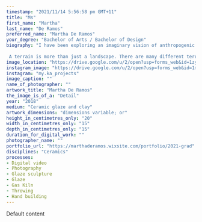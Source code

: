 ```yaml
---
timestamp: "2021/11/14 5:56:58 pm GMT+11"
title: "Ms"
first_name: "Martha"
last_name: "De Ramos"
preferred_name: "Martha De Ramos"
your_degree: "Bachelor of Arts / Bachelor of Design"
biography: "I have been exploring an imaginary vision of anthropogenic terrains through material forms. The Anthropocene is a proposed definition of humanity's major impact on the earth. Every significant mark and change we do will reflect in the future when it is found or revealed. 
 
 A terrain is more than just a landscape. There are many different terrains under the Anthropocene narrative, however mines have a special connection to ceramic. Most materials in ceramic must be mined to be collected, whether this is clay from a backyard or a glaze material from a large mining site across the world. The work is a series of collections; artifacts, processes, and close-up photography highlighting the small details. Each collection has several objects that hold resemblance to different materials and elements, objects like bowls that have been cut to reveal the thick glaze inside. Some chosen titles hint at their connection or elemental likeness."
image_location: "https://drive.google.com/u/2/open?usp=forms_web&id=1zyJL6O1QMVNoGPLogbcXtAnQ0ro49XJI"
instagram_image: "https://drive.google.com/u/2/open?usp=forms_web&id=1mI4E4qylP2YnHLh90DvNcM4iNkPGOjtj"
instagram: "my.ka_projects"
image_caption: ""
name_of_photographer: ""
artwork_title: "Martha De Ramos"
the_image_is_of_a: "Detail"
year: "2018"
medium: "Ceramic glaze and clay"
artwork_dimensions: "dimensions variable; or"
height_in_centimetres_only: "20"
width_in_centimetres_only: "15"
depth_in_centimetres_only: "15"
duration_for_digital_work: ""
photographer_name: ""
portfolio_url: "https://marthaderamos.wixsite.com/portfolio/2021-grad"
disciplines: "Ceramics"
processes:
- Digital video
- Photography
- Glaze sculpture
- Glaze
- Gas Kiln
- Throwing
- Hand building
---
```


Default content